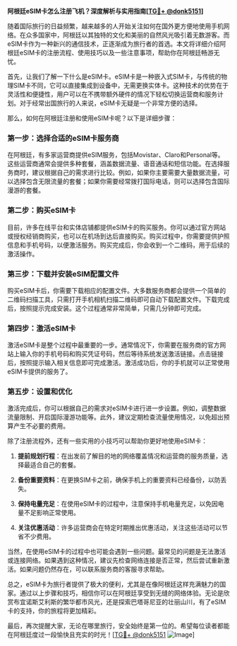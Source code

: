 **阿根廷eSIM卡怎么注册飞机？深度解析与实用指南[[TG💪+ @donk5151](https://t.me/s/donk5151)]**

随着国际旅行的日益频繁，越来越多的人开始关注如何在国外更方便地使用手机网络。在众多国家中，阿根廷以其独特的文化和美丽的自然风光吸引着无数游客。而eSIM卡作为一种新兴的通信技术，正逐渐成为旅行者的首选。本文将详细介绍阿根廷eSIM卡的注册流程、使用技巧以及一些注意事项，帮助你在阿根廷畅游无忧。

首先，让我们了解一下什么是eSIM卡。eSIM卡是一种嵌入式SIM卡，与传统的物理SIM卡不同，它可以直接集成到设备中，无需更换实体卡。这种技术的优势在于灵活性和便捷性，用户可以在不携带额外硬件的情况下轻松切换运营商和服务计划。对于经常出国旅行的人来说，eSIM卡无疑是一个非常方便的选择。

那么，如何在阿根廷注册和使用eSIM卡呢？以下是详细步骤：

### **第一步：选择合适的eSIM卡服务商**
在阿根廷，有多家运营商提供eSIM服务，包括Movistar、Claro和Personal等。这些运营商通常会提供多种套餐，涵盖数据流量、语音通话和短信功能。在选择服务商时，建议根据自己的需求进行比较。例如，如果你主要需要大量数据流量，可以选择包含无限流量的套餐；如果你需要经常拨打国际电话，则可以选择包含国际漫游的套餐。

### **第二步：购买eSIM卡**
目前，许多在线平台和实体店铺都提供eSIM卡的购买服务。你可以通过官方网站或授权经销商购买，也可以在机场到达后直接购买。购买过程中，你需要提供护照信息和手机号码，以便激活服务。购买完成后，你会收到一个二维码，用于后续的激活操作。

### **第三步：下载并安装eSIM配置文件**
购买eSIM卡后，你需要下载相应的配置文件。大多数服务商都会提供一个简单的二维码扫描工具，只需打开手机相机扫描二维码即可自动下载配置文件。下载完成后，按照提示完成安装。这个过程通常非常简单，只需几分钟即可完成。

### **第四步：激活eSIM卡**
激活eSIM卡是整个过程中最重要的一步。通常情况下，你需要在服务商的官方网站上输入你的手机号码和购买凭证号码，然后等待系统发送激活链接。点击链接后，按照提示输入相关信息即可完成激活。激活成功后，你的手机就可以正常使用eSIM卡提供的服务了。

### **第五步：设置和优化**
激活完成后，你可以根据自己的需求对eSIM卡进行进一步设置。例如，调整数据流量限制、开启国际漫游功能等。此外，建议定期检查流量使用情况，以免超出预算产生不必要的费用。

除了注册流程外，还有一些实用的小技巧可以帮助你更好地使用eSIM卡：

1. **提前规划行程**：在出发前了解目的地的网络覆盖情况和运营商的服务质量，选择最适合自己的套餐。
   
2. **备份重要资料**：在更换SIM卡之前，确保手机上的重要资料已经备份，以防丢失。

3. **保持电量充足**：在使用eSIM卡的过程中，注意保持手机电量充足，以免因电量不足影响正常使用。

4. **关注优惠活动**：许多运营商会在特定时期推出优惠活动，关注这些活动可以节省不少费用。

当然，在使用eSIM卡的过程中也可能会遇到一些问题。最常见的问题是无法激活或连接网络。如果遇到这种情况，建议先检查网络连接是否正常，然后尝试重新激活。如果问题仍然存在，可以联系服务商的客服寻求帮助。

总之，eSIM卡为旅行者提供了极大的便利，尤其是在像阿根廷这样充满魅力的国家。通过以上步骤和技巧，相信你可以在阿根廷享受到无缝的网络体验。无论是欣赏布宜诺斯艾利斯的繁华都市风光，还是探索巴塔哥尼亚的壮丽山川，有了eSIM卡的支持，你的旅程将更加精彩。

最后，再次提醒大家，无论在哪里旅行，安全始终是第一位的。希望每位读者都能在阿根廷度过一段愉快且充实的时光！[[TG💪+ @donk5151](https://t.me/s/donk5151) ![Image](https://i.postimg.cc/rwNCRYN7/Snipaste-2025-04-30-17-27-05.png)]